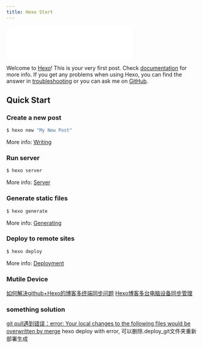 ```yaml
---
title: Hexo Start
---
```


<iframe frameborder="no" border="0" marginwidth="0" marginheight="0" width=330 height=86 src="//music.163.com/outchain/player?type=2&id=22825760&auto=1&height=66"></iframe>

Welcome to [Hexo](https://hexo.io/)! This is your very first post. Check [documentation](https://hexo.io/docs/) for more info. If you get any problems when using Hexo, you can find the answer in [troubleshooting](https://hexo.io/docs/troubleshooting.html) or you can ask me on [GitHub](https://github.com/hexojs/hexo/issues).

## Quick Start

### Create a new post

``` bash
$ hexo new "My New Post"
```

More info: [Writing](https://hexo.io/docs/writing.html)

### Run server

``` bash
$ hexo server
```

More info: [Server](https://hexo.io/docs/server.html)

### Generate static files

``` bash
$ hexo generate
```

More info: [Generating](https://hexo.io/docs/generating.html)

### Deploy to remote sites

``` bash
$ hexo deploy
```

More info: [Deployment](https://hexo.io/docs/deployment.html)

### Mutile Device
[如何解决github+Hexo的博客多终端同步问题](https://blog.csdn.net/Monkey_LZL/article/details/60870891)
[Hexo博客多台电脑设备同步管理](https://www.jianshu.com/p/0558c041e56d)

### something solution

[git pull遇到错误：error: Your local changes to the following files would be overwritten by merge](https://blog.csdn.net/misakaqunianxiatian/article/details/51103734)
hexo deploy with error, 可以删除.deploy_git文件夹重新部署生成
